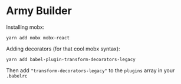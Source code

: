 # Army Builder

Installing mobx:

`yarn add mobx mobx-react`

Adding decorators (for that cool mobx syntax):

`yarn add babel-plugin-transform-decorators-legacy`

Then add `"transform-decorators-legacy"` to the `plugins` array in your `.babelrc`
